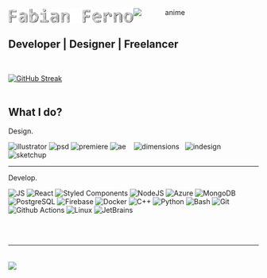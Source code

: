 <center>
 <span style="display:flex">  
 <!--<img src="https://i.giphy.com/media/LoCxWxf4M3SHqwXDBL/giphy.webp">-->
 <img src="https://github.com/fabianferno/fabianferno/blob/main/name.gif?raw=true" width="50%" href="https://fabianferno.wordpress.com/" alt="hello">
 <img src="https://media1.giphy.com/media/SXryiDkSe7ozEHUFqX/giphy.gif?cid=ecf05e4743c56beybm2l1490zwq00t0s6txtv4tghd47v3k3&rid=giphy.gif&ct=s"  width="30%"  alt="anime">
 </span>
</center>
<h2> Developer | Designer | Freelancer </h2>

<br>

[![GitHub Streak](https://github-readme-streak-stats.herokuapp.com?user=fabianferno&theme=highcontrast)](https://git.io/streak-stats)
<br><br>
<h2>What I do?</h2>
  
<span> 
  <p> Design. </p>
  <img height="70px" src="https://i.giphy.com/media/2uw4pRauXH8GBjBE1P/giphy.webp" alt="illustrator">
  <img height="70px" src="https://media0.giphy.com/media/fxpZKChLsC4wYtoFqg/giphy.gif" alt="psd">
  <img height="70px" src="https://media3.giphy.com/media/5C0euddWj9dccbOz1H/giphy.gif" alt="premiere">
  <img height="70px" src="https://media1.giphy.com/media/YWaWOJ7v6RfVRiZTYf/source.gif" alt="ae"> &nbsp;&nbsp;
  <img height="60px" src="https://i.giphy.com/media/Zsc3kzpEcWJoVBu1Ff/giphy.webp" alt="dimensions"> &nbsp;
  <img height="60px" src="https://media2.giphy.com/media/TjP5ll0BvBstkP7l8O/giphy.gif" alt="indesign"> &nbsp;
  <img height="80px" src="https://media0.giphy.com/media/KyAeUy1E2ZTOydOWVU/giphy.gif?cid=ecf05e4714bgind5v1ldywgt7oqu4jc47fatnz9imv6j4fn8&rid=giphy.gif&ct=s" alt="sketchup">
</span>

  <br>
  
  ------
  
<span >
 <p> Develop. </p>
  <!--  <img height="70px" src="https://media0.giphy.com/media/Sr8xDpMwVKOHUWDVRD/giphy.gif" alt="bootstrap">
    <img height="70px" src="https://media0.giphy.com/media/fsEaZldNC8A1PJ3mwp/giphy.gif" alt="css3">
    <img height="70px" src="https://media2.giphy.com/media/XAxylRMCdpbEWUAvr8/giphy.gif" alt="html5">
    <img height="70px" src="https://media1.giphy.com/media/dC3EHvqJ61hNReoxMV/giphy.gif" alt="js">
    <img height="70px" src="https://media1.giphy.com/media/JqDcpPX8vWahUny0pE/giphy.gif" alt="php">
    <img height="70px" src="https://media4.giphy.com/media/LMt9638dO8dftAjtco/giphy.gif" alt="python">
    <img height="70px" src="https://i.giphy.com/media/W71QxkQgCDM1WJYdFz/giphy.webp" alt="mysql">
    <img height="70px" src="https://omgfoss.com/wp-content/uploads/2019/02/linux.gif" alt="linux">
    <img height="70px" src="https://i.giphy.com/media/llDQjVIHqiXkeIJgrK/giphy.webp" alt="iot"> 
   -->
 
![JS](https://img.shields.io/badge/-JavaScript-F7DF1E?style=flat-square&logo=javascript&logoColor=black) 
![React](https://img.shields.io/badge/-React-45b8d8?style=flat-square&logo=react&logoColor=white)
![Styled Components](https://img.shields.io/badge/-Styled_Components-DB7093?style=flat-square&logo=styled-components&logoColor=white)
![NodeJS](https://img.shields.io/badge/-Nodejs-43853d?style=flat-square&logo=Node.js&logoColor=white)
![Azure](https://img.shields.io/badge/-Azure-0089D6?style=flat-square&logo=microsoft-azure&logoColor=white)
![MongoDB](https://img.shields.io/badge/-MongoDB-4EA94B?style=flat-square&logo=mongodb&logoColor=white)
![PostgreSQL](https://img.shields.io/badge/-PostgreSQL-336791?style=flat-square&logo=postgresql&logoColor=white)
![Firebase](https://img.shields.io/badge/-Firebase-FFCA28?style=flat-square&logo=firebase&logoColor=white)
![Docker](https://img.shields.io/badge/-Docker-2CA5E0?style=flat-square&logo=docker&logoColor=white)
![C++](https://img.shields.io/badge/-C++-00599C?style=flat-square&logo=c%2B%2B&logoColor=white)
![Python](https://img.shields.io/badge/-Python-3776AB?style=flat-square&logo=python&logoColor=white)
![Bash](https://img.shields.io/badge/-Shell_Script-222222?style=flat-square&logo=gnu-bash&logoColor=white)
![Git](https://img.shields.io/badge/-Git-F05032?style=flat-square&logo=git&logoColor=white)
![Github Actions](https://img.shields.io/badge/-GH_Actions-2088FF?style=flat-square&logo=github-actions&logoColor=white)
![Linux](https://img.shields.io/badge/-Linux-FCC624?style=flat-square&logo=linux&logoColor=black)
![JetBrains](https://img.shields.io/badge/-JetBrains-222222?style=flat-square&logo=jetbrains&logoColor=white)


</span>
<br><br>

  ------
  <!--
[![Fabian Ferno's github activity graph](https://activity-graph.herokuapp.com/graph?username=fabianferno&theme=react-dark&area=true&hide_border=true)](https://www.fabianferno.tech)
-->
<br>
<a href="https://www.fabianferno.tech">
  <img align="center" src="https://github-readme-stats.vercel.app/api?username=fabianferno&show_icons=true&theme=dark&count_private=true&custom_title=fabianferno" /> 
</a> 
